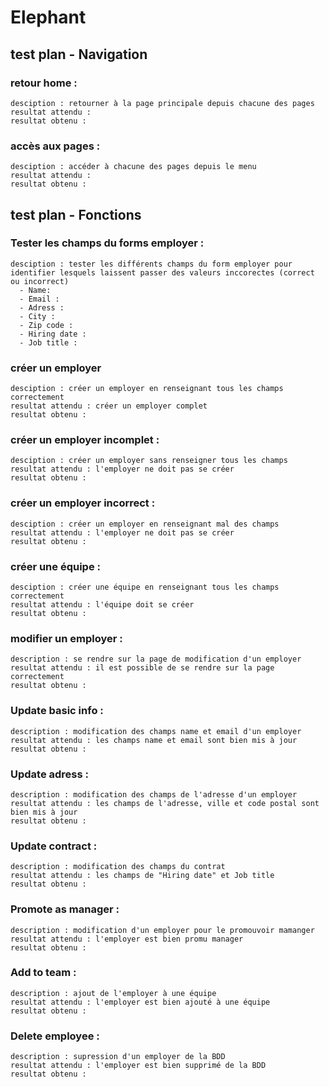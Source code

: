 # Elephant


## test plan - Navigation 
  ### retour home : 
    desciption : retourner à la page principale depuis chacune des pages
    resultat attendu : 
    resultat obtenu : 

  ### accès aux pages : 
    desciption : accéder à chacune des pages depuis le menu
    resultat attendu : 
    resultat obtenu : 

## test plan - Fonctions

  ### Tester les champs du forms employer :
    desciption : tester les différents champs du form employer pour identifier lesquels laissent passer des valeurs inccorectes (correct ou incorrect)
      - Name: 
      - Email :
      - Adress : 
      - City :
      - Zip code :
      - Hiring date :
      - Job title :

  ### créer un employer 
    desciption : créer un employer en renseignant tous les champs correctement 
    resultat attendu : créer un employer complet
    resultat obtenu : 

  ### créer un employer incomplet :  
    desciption : créer un employer sans renseigner tous les champs
    resultat attendu : l'employer ne doit pas se créer 
    resultat obtenu : 

  ### créer un employer incorrect :  
    desciption : créer un employer en renseignant mal des champs
    resultat attendu : l'employer ne doit pas se créer 
    resultat obtenu : 


  ### créer une équipe :  
    desciption : créer une équipe en renseignant tous les champs correctement
    resultat attendu : l'équipe doit se créer
    resultat obtenu : 

  ### modifier un employer :
    description : se rendre sur la page de modification d'un employer
    resultat attendu : il est possible de se rendre sur la page correctement
    resultat obtenu :

  ### Update basic info : 
    description : modification des champs name et email d'un employer
    resultat attendu : les champs name et email sont bien mis à jour
    resultat obtenu :

  ### Update adress :
    description : modification des champs de l'adresse d'un employer
    resultat attendu : les champs de l'adresse, ville et code postal sont bien mis à jour
    resultat obtenu :

  ### Update contract :
    description : modification des champs du contrat
    resultat attendu : les champs de "Hiring date" et Job title
    resultat obtenu :

  ### Promote as manager :
    description : modification d'un employer pour le promouvoir mamanger
    resultat attendu : l'employer est bien promu manager
    resultat obtenu :

  ### Add to team :
    description : ajout de l'employer à une équipe 
    resultat attendu : l'employer est bien ajouté à une équipe 
    resultat obtenu :

  ### Delete employee :
    description : supression d'un employer de la BDD
    resultat attendu : l'employer est bien supprimé de la BDD
    resultat obtenu :